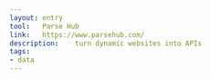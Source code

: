 ```yaml
---
layout: entry
tool:	Parse Hub
link:	https://www.parsehub.com/
description:	turn dynamic websites into APIs
tags:
- data	
---
```

